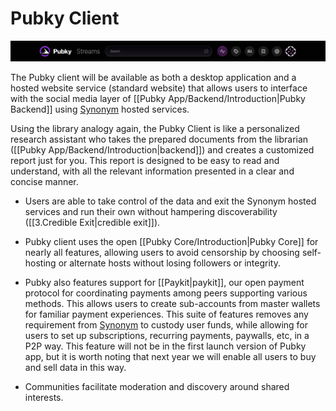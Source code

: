 # Pubky Client

![pubkey-client](../../images/pubky-header.png)

The Pubky client will be available as both a desktop application and a hosted website service (standard website) that allows users to interface with the social media layer of [[Pubky App/Backend/Introduction|Pubky Backend]] using [Synonym](https://synonym.to/) hosted services.

Using the library analogy again, the Pubky Client is like a personalized research assistant who takes the prepared documents from the librarian ([[Pubky App/Backend/Introduction|backend]]) and creates a customized report just for you. This report is designed to be easy to read and understand, with all the relevant information presented in a clear and concise manner.

- Users are able to take control of the data and exit the Synonym hosted services and run their own without hampering discoverability ([[3.Credible Exit|credible exit]]).

- Pubky client uses the open [[Pubky Core/Introduction|Pubky Core]] for nearly all features, allowing users to avoid censorship by choosing self-hosting or alternate hosts without losing followers or integrity. 

- Pubky also features support for [[Paykit|paykit]], our open payment protocol for coordinating payments among peers supporting various methods. This allows users to create sub-accounts from master wallets for familiar payment experiences. This suite of features removes any requirement from [Synonym](https://synonym.to/) to custody user funds, while allowing for users to set up subscriptions, recurring payments, paywalls, etc, in a P2P way. This feature will not be in the first launch version of Pubky app, but it is worth noting that next year we will enable all users to buy and sell data in this way.

- Communities facilitate moderation and discovery around shared interests.

